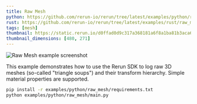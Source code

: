 ```yaml
---
title: Raw Mesh
python: https://github.com/rerun-io/rerun/tree/latest/examples/python/raw_mesh/main.py
rust: https://github.com/rerun-io/rerun/tree/latest/examples/rust/raw_mesh/src/main.rs
tags: [mesh]
thumbnail: https://static.rerun.io/d0ffad0d9c317a368181a6f8a1ba81b3aca64e97_raw_mesh_480w.png
thumbnail_dimensions: [480, 271]
---
```


<picture>
  <source media="(max-width: 480px)" srcset="https://static.rerun.io/d0ffad0d9c317a368181a6f8a1ba81b3aca64e97_raw_mesh_480w.png">
  <source media="(max-width: 768px)" srcset="https://static.rerun.io/626c53585a932c4018d273b648adafa95949ece0_raw_mesh_768w.png">
  <source media="(max-width: 1024px)" srcset="https://static.rerun.io/fedafd07c17dda74076b842bb35ba76f5a200860_raw_mesh_1024w.png">
  <source media="(max-width: 1200px)" srcset="https://static.rerun.io/f2185c0f6b2ec3fd80b3d5958141ce71ad389c9f_raw_mesh_1200w.png">
  <img src="https://static.rerun.io/64bec98280b07794f7c9617f30ba2c20278601c3_raw_mesh_full.png" alt="Raw Mesh example screenshot">
</picture>

This example demonstrates how to use the Rerun SDK to log raw 3D meshes (so-called "triangle soups") and their transform hierarchy. Simple material properties are supported.

```bash
pip install -r examples/python/raw_mesh/requirements.txt
python examples/python/raw_mesh/main.py
```
